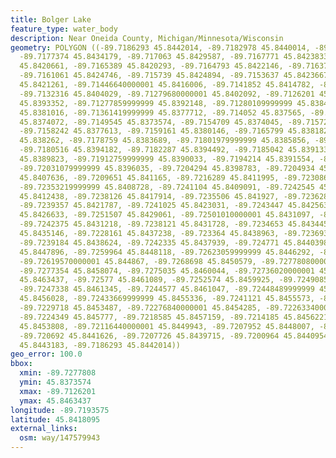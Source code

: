 ```yaml
---
title: Bolger Lake
feature_type: water_body
description: Near Oneida County, Michigan/Minnesota/Wisconsin
geometry: POLYGON ((-89.7186293 45.8442014, -89.7182978 45.8440014, -89.717996 45.8436092,
  -89.7177374 45.8434179, -89.717063 45.8429587, -89.7167771 45.8423833, -89.7166577
  45.8420661, -89.7165389 45.8420293, -89.7164793 45.8422146, -89.7163721 45.8423778,
  -89.7161061 45.8424746, -89.715739 45.8424894, -89.7153637 45.8423667, -89.7151056
  45.8421261, -89.71446640000001 45.8416006, -89.7141852 45.8414782, -89.7136696 45.8406656,
  -89.7132316 45.8404029, -89.71279680000001 45.8402092, -89.7126201 45.8398331, -89.71277499999999
  45.8393352, -89.71277859999999 45.8392148, -89.71280109999999 45.8384726, -89.71321570000001
  45.8381016, -89.71361419999999 45.8377712, -89.714052 45.837565, -89.71451399999999
  45.8374072, -89.7149545 45.8373574, -89.7154709 45.8374045, -89.71572500000001 45.8375345,
  -89.7158242 45.8377613, -89.7159161 45.8380146, -89.7165799 45.838182, -89.7176705
  45.838262, -89.7178759 45.8383689, -89.71801979999999 45.8385856, -89.7179881 45.8390531,
  -89.7180516 45.8394182, -89.7182287 45.8394492, -89.7185042 45.8391333, -89.71877790000001
  45.8389823, -89.71912759999999 45.8390033, -89.7194214 45.8391554, -89.7196825 45.839317,
  -89.72031079999999 45.8396035, -89.7204294 45.8398783, -89.7204934 45.840331, -89.72104059999999
  45.8407636, -89.7209651 45.841165, -89.7216289 45.8411995, -89.7230861 45.8407874,
  -89.72353219999999 45.8408728, -89.7241104 45.8409091, -89.7242545 45.8410411, -89.7242931
  45.8412438, -89.7238126 45.8417914, -89.7235506 45.841927, -89.7236283 45.8420736,
  -89.7239357 45.8421787, -89.7241025 45.8423031, -89.7243447 45.8425631, -89.7250571
  45.8426633, -89.7251507 45.8429061, -89.72501010000001 45.8431097, -89.7247417 45.8432076,
  -89.7242375 45.8431218, -89.7238121 45.8431728, -89.7234653 45.8434451, -89.7230424
  45.8435146, -89.7228161 45.8437238, -89.723364 45.8438963, -89.7236935 45.8439516,
  -89.7239184 45.8438624, -89.7242335 45.8437939, -89.724771 45.8440398, -89.7258296
  45.8447896, -89.7259964 45.8448118, -89.72623059999999 45.8446292, -89.7262465 45.8447122,
  -89.72619570000001 45.844867, -89.7268698 45.8450579, -89.72778080000001 45.8455067,
  -89.7277354 45.8458074, -89.7275035 45.8460044, -89.72736020000001 45.8462615, -89.7262788
  45.8463437, -89.72577 45.8461089, -89.7252574 45.8459925, -89.7249085 45.846001,
  -89.7247338 45.8461345, -89.7244577 45.8461047, -89.72448489999999 45.8457234, -89.7244559
  45.8456028, -89.72433669999999 45.8455336, -89.7241121 45.8455573, -89.7235744 45.845459,
  -89.7229718 45.8453487, -89.72276840000001 45.8454285, -89.72263340000001 45.845683,
  -89.7224349 45.845777, -89.7218585 45.8457159, -89.7214185 45.8456221, -89.72128360000001
  45.8453808, -89.72116440000001 45.8449943, -89.7207952 45.8448007, -89.7206125 45.8445905,
  -89.720692 45.8441626, -89.7207726 45.8439715, -89.7200964 45.8440954, -89.71907760000001
  45.8443183, -89.7186293 45.8442014))
geo_error: 100.0
bbox:
  xmin: -89.7277808
  ymin: 45.8373574
  xmax: -89.7126201
  ymax: 45.8463437
longitude: -89.7193575
latitude: 45.8418095
external_links:
  osm: way/147579943
---
```

